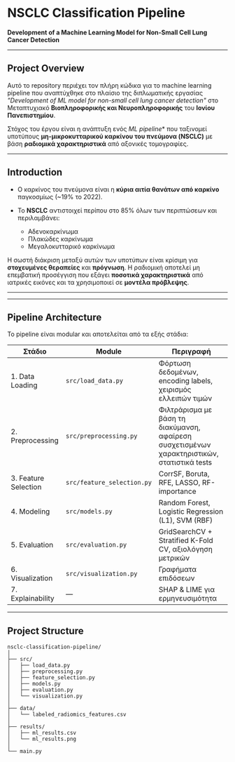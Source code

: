 
# NSCLC Classification Pipeline

**Development of a Machine Learning Model for Non-Small Cell Lung Cancer Detection**

---

## Project Overview

Αυτό το repository περιέχει τον πλήρη κώδικα για το machine learning pipeline που αναπτύχθηκε στο πλαίσιο της διπλωματικής εργασίας 
*"Development of ML model for non-small cell lung cancer detection"* στο Μεταπτυχιακό **Βιοπληροφορικής και Νευροπληροφορικής** του **Ιονίου Πανεπιστημίου**.

Στόχος του έργου είναι η ανάπτυξη ενός *ML pipeline** που ταξινομεί υποτύπους **μη-μικροκυτταρικού καρκίνου του πνεύμονα (NSCLC)** με βάση **ραδιομικά χαρακτηριστικά** από αξονικές τομογραφίες. 

---

## Introduction

* Ο καρκίνος του πνεύμονα είναι η **κύρια αιτία θανάτων από καρκίνο** παγκοσμίως (~19% το 2022).
* Το **NSCLC** αντιστοιχεί περίπου στο 85% όλων των περιπτώσεων και περιλαμβάνει:

  * Αδενοκαρκίνωμα
  * Πλακώδες καρκίνωμα
  * Μεγαλοκυτταρικό καρκίνωμα

Η σωστή διάκριση μεταξύ αυτών των υποτύπων είναι κρίσιμη για **στοχευμένες θεραπείες** και **πρόγνωση**.
Η ραδιομική αποτελεί μη επεμβατική προσέγγιση που εξάγει **ποσοτικά χαρακτηριστικά** από ιατρικές εικόνες και τα χρησιμοποιεί σε **μοντέλα πρόβλεψης**.

---


---

## Pipeline Architecture

Το pipeline είναι modular και αποτελείται από τα εξής στάδια:

| Στάδιο                         | Module                     | Περιγραφή                                                                                   |
| ------------------------------ | -------------------------- | ------------------------------------------------------------------------------------------- |
| 1. Data Loading                | `src/load_data.py`         | Φόρτωση δεδομένων, encoding labels, χειρισμός ελλειπών τιμών                                |
| 2. Preprocessing               | `src/preprocessing.py`     | Φιλτράρισμα με βάση τη διακύμανση, αφαίρεση συσχετισμένων χαρακτηριστικών, στατιστικά tests |
| 3. Feature Selection           | `src/feature_selection.py` | CorrSF, Boruta, RFE, LASSO, RF-importance                                                   |
| 4. Modeling                    | `src/models.py`            | Random Forest, Logistic Regression (L1), SVM (RBF)                                          |
| 5. Evaluation                  | `src/evaluation.py`        | GridSearchCV + Stratified K-Fold CV, αξιολόγηση μετρικών                                    |
| 6. Visualization               | `src/visualization.py`     | Γραφήματα επιδόσεων                                                                         |
| 7. Explainability              | —                          | SHAP & LIME για ερμηνευσιμότητα                                                             |

---

## Project Structure

```
nsclc-classification-pipeline/
│
├── src/
│   ├── load_data.py
│   ├── preprocessing.py
│   ├── feature_selection.py
│   ├── models.py
│   ├── evaluation.py
│   └── visualization.py
│
├── data/
│   └── labeled_radiomics_features.csv
│
├── results/
│   ├── ml_results.csv
│   └── ml_results.png
│
└── main.py
```
